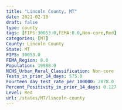 ```yaml
---
title: "Lincoln County, MT"
date: 2021-02-10
draft: false
type: county
tags: [FIPS:30053.0,FEMA:8.0,Non-core,Red]
categories: [MT]
County: Lincoln County
State: MT
FIPS: 30053.0
FEMA_Region: 8.0
Population: 19980.0
NCHS_Urban_Rural_Classification: Non-core
Tests_in_prior_14_days: 575.0
Fourteen_day_test_rate_per_100000: 2878.0
Percent_Positivity_in_prior_14_days: 0.127
Level: Red
url: /states/MT/lincoln-county
---
```



